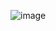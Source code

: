 ![image](https://user-images.githubusercontent.com/97072588/210891810-7581ae5b-dae3-494b-883d-df49a2d20a03.png)
